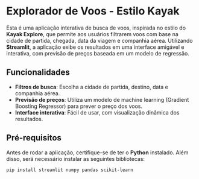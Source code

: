 # Explorador de Voos - Estilo Kayak

Esta é uma aplicação interativa de busca de voos, inspirada no estilo do **Kayak Explore**, que permite aos usuários filtrarem voos com base na cidade de partida, chegada, data da viagem e companhia aérea. Utilizando **Streamlit**, a aplicação exibe os resultados em uma interface amigável e interativa, com previsão de preços baseada em um modelo de regressão.

## Funcionalidades

- **Filtros de busca**: Escolha a cidade de partida, destino, data e companhia aérea.
- **Previsão de preços**: Utiliza um modelo de machine learning (Gradient Boosting Regressor) para prever o preço dos voos.
- **Interface interativa**: Fácil de usar, com visualização dinâmica dos resultados.

## Pré-requisitos

Antes de rodar a aplicação, certifique-se de ter o **Python** instalado. Além disso, será necessário instalar as seguintes bibliotecas:

```bash
pip install streamlit numpy pandas scikit-learn
